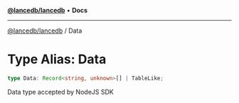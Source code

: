 [**@lancedb/lancedb**](../README.md) • **Docs**

***

[@lancedb/lancedb](../README.md) / Data

# Type Alias: Data

```ts
type Data: Record<string, unknown>[] | TableLike;
```

Data type accepted by NodeJS SDK
